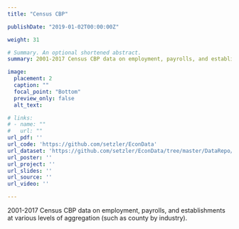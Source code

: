 ```yaml
---
title: "Census CBP"

publishDate: "2019-01-02T00:00:00Z"

weight: 31 

# Summary. An optional shortened abstract.
summary: 2001-2017 Census CBP data on employment, payrolls, and establishments at various levels of aggregation (e.g., industry-by-county). 

image:
  placement: 2
  caption: ""
  focal_point: "Bottom"
  preview_only: false
  alt_text: 

# links:
# - name: ""
#   url: ""
url_pdf: ''
url_code: 'https://github.com/setzler/EconData'
url_dataset: 'https://github.com/setzler/EconData/tree/master/DataRepo/CensusCBP'
url_poster: ''
url_project: ''
url_slides: ''
url_source: ''
url_video: ''

---
```


2001-2017 Census CBP data on employment, payrolls, and establishments at various levels of aggregation (such as county by industry). 
